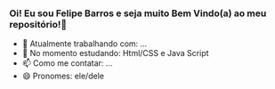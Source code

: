 ### Oi! Eu sou Felipe Barros e seja muito Bem Vindo(a) ao meu repositório!👋

- 🔭 Atualmente trabalhando com: ...
- 🌱 No momento estudando: Html/CSS e Java Script
- 📫 Como me contatar: ...
- 😄 Pronomes: ele/dele


